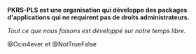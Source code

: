 **PKRS-PLS est une organisation qui développe des packages d'applications qui ne requirent pas de droits administrateurs.**

*Tout ce que nous faisons est développé sur notre temps libre.*

@Ocin4ever et @NotTrueFalse
